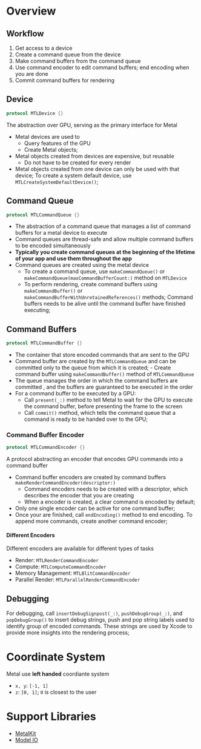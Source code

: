 # Overview

## Workflow

1. Get access to a device
2. Create a command queue from the device
3. Make command buffers from the command queue
4. Use command encoder to edit command buffers; end encoding when you are done
5. Commit command buffers for rendering

## Device

```swift
protocol MTLDevice {}
```

The abstraction over GPU, serving as the primary interface for Metal

- Metal devices are used to
  - Query features of the GPU
  - Create Metal objects;
- Metal objects created from devices are expensive, but reusable
  - Do not have to be created for every render
- Metal objects created from one device can only be used with that device; To
  create a system default device, use `MTLCreateSystemDefaultDevice()`;

## Command Queue

```swift
protocol MTLCommandQueue {}
```

- The abstraction of a command queue that manages a list of command buffers for
  a metal device to execute
- Command queues are thread-safe and allow multiple command buffers to be
  encoded simultaneously
- **Typically you create command queues at the beginning of the lifetime of your
  app and use them throughout the app**
- Command queues are created using the metal device
  - To create a command queue, use `makeCommandQueue()` or
    `makeCommandQueue(maxCommandBufferCount:)` method on `MTLDevice`
  - To perform rendering, create command buffers using `makeCommandBuffer()` or
    `makeCommandBufferWithUnretainedReferences()` methods; Command buffers needs
    to be alive until the command buffer have finished executing;

## Command Buffers

```swift
protocol MTLCommandBuffer {}
```

- The container that store encoded commands that are sent to the GPU
- Command buffer are created by the `MTLCommandQueue` and can be committed only
  to the queue from which it is created; - Create command buffer using
  `makeCommandBuffer()` method of `MTLCommandQueue`
- The queue manages the order in which the command buffers are committed , and
  the buffers are guaranteed to be executed in the order
- For a command buffer to be executed by a GPU:
  - Call `present(_:)` method to tell Metal to wait for the GPU to execute the
    command buffer, before presenting the frame to the screen
  - Call `commit()` method, which tells the command queue that a command is
    ready to be handed over to the GPU;

### Command Buffer Encoder

```swift
protocol MTLCommandEncoder {}
```

A protocol abstracting an encoder that encodes GPU commands into a command
buffer

- Command buffer encoders are created by command buffers
  `makeRenderCommandEncoder(descriptor:)`
  - Command encoders needs to be created with a descriptor, which describes the
    encoder that you are creating
  - When a encoder is created, a clear command is encoded by default;
- Only one single encoder can be active for one command buffer;
- Once your are finished, call `endEncoding()` method to end encoding. To append
  more commands, create another command encoder;

#### Different Encoders

Different encoders are available for different types of tasks

- Render: `MTLRenderCommandEncoder`
- Compute: `MTLComputeCommandEncoder`
- Memory Management: `MTLBlitCommandEncoder`
- Parallel Render: `MTLParallelRenderCommandEncoder`

## Debugging

For debugging, call `insertDebugSignpost(_:)`, `pushDebugGroup(_:)`, and
`popDebugGroup()` to insert debug strings, push and pop string labels used to
identify group of encoded commands. These strings are used by Xcode to provide
more insights into the rendering process;

# Coordinate System

Metal use **left handed** coordiante system

- `x, y`: `[-1, 1]`
- `z`: `[0, 1]`; `0` is closest to the user

# Support Libraries

- [MetalKit](MetalKit.md)
- [Model IO](modelio/README.md)
